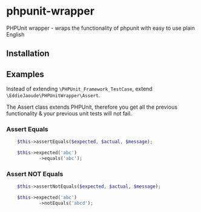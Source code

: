# phpunit-wrapper

PHPUnit wrapper - wraps the functionality of phpunit with easy to use plain English

## Installation



## Examples

Instead of extending ```\PHPUnit_Framework_TestCase```, extend ```\EddieJaoude\PHPUnitWrapper\Assert```.

The Assert class extends PHPUnit, therefore you get all the previous functionality & your previous unit tests will not fail.

### Assert Equals

```PHP
    $this->assertEquals($expected, $actual, $message);
```

```PHP
    $this->expected('abc')
            ->equals('abc');
```

### Assert NOT Equals

```PHP
    $this->assertNotEquals($expected, $actual, $message);
```

```PHP
    $this->expected('abc')
            ->notEquals('abcd');
```



